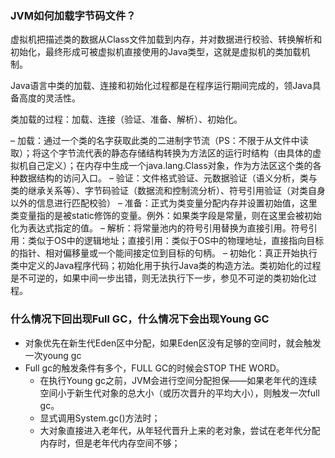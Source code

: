 ### JVM如何加载字节码文件？
虚拟机把描述类的数据从Class文件加载到内存，并对数据进行校验、转换解析和初始化，最终形成可被虚拟机直接使用的Java类型，这就是虚拟机的类加载机制。

Java语言中类的加载、连接和初始化过程都是在程序运行期间完成的，领Java具备高度的灵活性。

类加载的过程：加载、连接（验证、准备、解析）、初始化。 

– 加载：通过一个类的名字获取此类的二进制字节流（PS：不限于从文件中读取）；将这个字节流代表的静态存储结构转换为方法区的运行时结构（由具体的虚拟机自己定义）；在内存中生成一个java.lang.Class对象，作为方法区这个类的各种数据结构的访问入口。
– 验证：文件格式验证、元数据验证（语义分析，类与类的继承关系等）、字节码验证（数据流和控制流分析）、符号引用验证（对类自身以外的信息进行匹配校验） 
– 准备：正式为类变量分配内存并设置初始值，这里类变量指的是被static修饰的变量。例外：如果类字段是常量，则在这里会被初始化为表达式指定的值。 
– 解析：将常量池内的符号引用替换为直接引用。符号引用：类似于OS中的逻辑地址；直接引用：类似于OS中的物理地址，直接指向目标的指针、相对偏移量或一个能间接定位到目标的句柄。 
– 初始化：真正开始执行类中定义的Java程序代码；初始化用于执行Java类的构造方法。类初始化的过程是不可逆的，如果中间一步出错，则无法执行下一步，参见不可逆的类初始化过程。


###  什么情况下回出现Full GC，什么情况下会出现Young GC

- 对象优先在新生代Eden区中分配，如果Eden区没有足够的空间时，就会触发一次young gc
- Full gc的触发条件有多个，FULL GC的时候会STOP THE WORD。
    - 在执行Young gc之前，JVM会进行空间分配担保——如果老年代的连续空间小于新生代对象的总大小（或历次晋升的平均大小），则触发一次full gc。
    - 显式调用System.gc()方法时；
    - 大对象直接进入老年代，从年轻代晋升上来的老对象，尝试在老年代分配内存时，但是老年代内存空间不够；